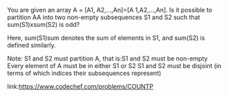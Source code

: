 You are given an array A = [A1, A2,...,An]=[A 
1,A2,…,An].
Is it possible to partition AA into two non-empty subsequences S1 and S2 such that sum(S1)xsum(S2) is odd?

Here, sum(S1)sum denotes the sum of elements in S1, and sum(S2) is defined similarly.

Note: S1​ and S2 must partition A, that is:S1 and S2 must be non-empty
Every element of A must be in either S1 or S2
S1 and S2 must be disjoint (in terms of which indices their subsequences represent)

link:https://www.codechef.com/problems/COUNTP